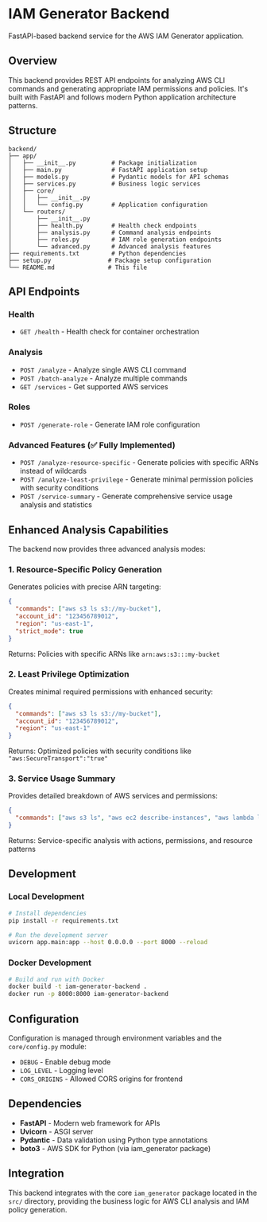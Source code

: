 # IAM Generator Backend

FastAPI-based backend service for the AWS IAM Generator application.

## Overview

This backend provides REST API endpoints for analyzing AWS CLI commands and generating appropriate IAM permissions and policies. It's built with FastAPI and follows modern Python application architecture patterns.

## Structure

```
backend/
├── app/
│   ├── __init__.py          # Package initialization
│   ├── main.py              # FastAPI application setup
│   ├── models.py            # Pydantic models for API schemas
│   ├── services.py          # Business logic services
│   ├── core/
│   │   ├── __init__.py
│   │   └── config.py        # Application configuration
│   └── routers/
│       ├── __init__.py
│       ├── health.py        # Health check endpoints
│       ├── analysis.py      # Command analysis endpoints
│       ├── roles.py         # IAM role generation endpoints
│       └── advanced.py      # Advanced analysis features
├── requirements.txt         # Python dependencies
├── setup.py                # Package setup configuration
└── README.md               # This file
```

## API Endpoints

### Health
- `GET /health` - Health check for container orchestration

### Analysis
- `POST /analyze` - Analyze single AWS CLI command
- `POST /batch-analyze` - Analyze multiple commands
- `GET /services` - Get supported AWS services

### Roles
- `POST /generate-role` - Generate IAM role configuration

### Advanced Features (✅ Fully Implemented)
- `POST /analyze-resource-specific` - Generate policies with specific ARNs instead of wildcards
- `POST /analyze-least-privilege` - Generate minimal permission policies with security conditions
- `POST /service-summary` - Generate comprehensive service usage analysis and statistics

## Enhanced Analysis Capabilities

The backend now provides three advanced analysis modes:

### 1. Resource-Specific Policy Generation
Generates policies with precise ARN targeting:
```json
{
  "commands": ["aws s3 ls s3://my-bucket"],
  "account_id": "123456789012",
  "region": "us-east-1",
  "strict_mode": true
}
```
Returns: Policies with specific ARNs like `arn:aws:s3:::my-bucket`

### 2. Least Privilege Optimization
Creates minimal required permissions with enhanced security:
```json
{
  "commands": ["aws s3 ls s3://my-bucket"],
  "account_id": "123456789012",
  "region": "us-east-1"
}
```
Returns: Optimized policies with security conditions like `"aws:SecureTransport":"true"`

### 3. Service Usage Summary
Provides detailed breakdown of AWS services and permissions:
```json
{
  "commands": ["aws s3 ls", "aws ec2 describe-instances", "aws lambda list-functions"]
}
```
Returns: Service-specific analysis with actions, permissions, and resource patterns

## Development

### Local Development

```bash
# Install dependencies
pip install -r requirements.txt

# Run the development server
uvicorn app.main:app --host 0.0.0.0 --port 8000 --reload
```

### Docker Development

```bash
# Build and run with Docker
docker build -t iam-generator-backend .
docker run -p 8000:8000 iam-generator-backend
```

## Configuration

Configuration is managed through environment variables and the `core/config.py` module:

- `DEBUG` - Enable debug mode
- `LOG_LEVEL` - Logging level
- `CORS_ORIGINS` - Allowed CORS origins for frontend

## Dependencies

- **FastAPI** - Modern web framework for APIs
- **Uvicorn** - ASGI server
- **Pydantic** - Data validation using Python type annotations
- **boto3** - AWS SDK for Python (via iam_generator package)

## Integration

This backend integrates with the core `iam_generator` package located in the `src/` directory, providing the business logic for AWS CLI analysis and IAM policy generation.
